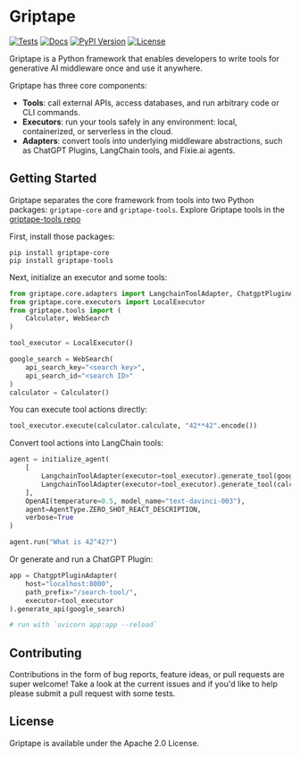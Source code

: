 # Griptape

[![Tests](https://github.com/griptape-ai/griptape-core/actions/workflows/tests.yml/badge.svg)](https://github.com/griptape-ai/griptape-core/actions/workflows/tests.yml)
[![Docs](https://readthedocs.org/projects/griptape/badge/)](https://griptape.readthedocs.io)
[![PyPI Version](https://img.shields.io/pypi/v/griptape-core.svg)](https://pypi.python.org/pypi/griptape-core)
[![License](https://img.shields.io/badge/License-Apache%202.0-blue.svg)](https://github.com/gitbucket/gitbucket/blob/master/LICENSE)

Griptape is a Python framework that enables developers to write tools for generative AI middleware once and use it anywhere.

Griptape has three core components:

- **Tools**: call external APIs, access databases, and run arbitrary code or CLI commands.
- **Executors**: run your tools safely in any environment: local, containerized, or serverless in the cloud.
- **Adapters**: convert tools into underlying middleware abstractions, such as ChatGPT Plugins, LangChain tools, and Fixie.ai agents.

## Getting Started

Griptape separates the core framework from tools into two Python packages: `griptape-core` and `griptape-tools`. Explore Griptape tools in the [griptape-tools repo](https://github.com/griptape-ai/griptape-tools)

First, install those packages:

```
pip install griptape-core
pip install griptape-tools
```

Next, initialize an executor and some tools:

```python
from griptape.core.adapters import LangchainToolAdapter, ChatgptPluginAdapter
from griptape.core.executors import LocalExecutor
from griptape.tools import (
    Calculator, WebSearch
)

tool_executor = LocalExecutor()

google_search = WebSearch(
    api_search_key="<search key>",
    api_search_id="<search ID>"
)
calculator = Calculator()
```

You can execute tool actions directly:

```python
tool_executor.execute(calculator.calculate, "42**42".encode())
```

Convert tool actions into LangChain tools:

```python
agent = initialize_agent(
    [
        LangchainToolAdapter(executor=tool_executor).generate_tool(google_search.search),
        LangchainToolAdapter(executor=tool_executor).generate_tool(calculator.calculate)
    ],
    OpenAI(temperature=0.5, model_name="text-davinci-003"),
    agent=AgentType.ZERO_SHOT_REACT_DESCRIPTION,
    verbose=True
)

agent.run("What is 42^42?")
```

Or generate and run a ChatGPT Plugin:

```python
app = ChatgptPluginAdapter(
    host="localhost:8000",
    path_prefix="/search-tool/",
    executor=tool_executor
).generate_api(google_search)

# run with `uvicorn app:app --reload`
```

## Contributing

Contributions in the form of bug reports, feature ideas, or pull requests are super welcome! Take a look at the current issues and if you'd like to help please submit a pull request with some tests.

## License

Griptape is available under the Apache 2.0 License.